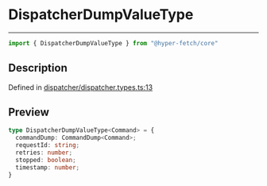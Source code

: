 

# DispatcherDumpValueType

<div class="api-docs__separator" data-reactroot="">

---

</div><div class="api-docs__import" data-reactroot="">

```ts
import { DispatcherDumpValueType } from "@hyper-fetch/core"
```

</div><div class="api-docs__section">

## Description

</div><div class="api-docs__description"><span class="api-docs__do-not-parse">



</span></div><p class="api-docs__definition">

Defined in [dispatcher/dispatcher.types.ts:13](https://github.com/BetterTyped/hyper-fetch/blob/4197368e/packages/core/src/dispatcher/dispatcher.types.ts#L13)

</p><div class="api-docs__section">

## Preview

</div><div class="api-docs__preview type">

```ts
type DispatcherDumpValueType<Command> = {
  commandDump: CommandDump<Command>; 
  requestId: string; 
  retries: number; 
  stopped: boolean; 
  timestamp: number; 
}
```

</div>